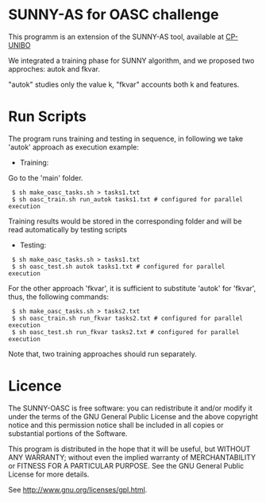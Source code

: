 SUNNY-AS for OASC challenge
===

This programm is an extension of the SUNNY-AS tool, available at [CP-UNIBO](https://github.com/CP-Unibo/sunny-as)


We integrated a training phase for SUNNY algorithm,
and we proposed two approches: autok and fkvar.

"autok" studies only the value k, "fkvar" accounts both k and features.

# Run Scripts

The program runs training and testing in sequence, in following we take 
'autok' approach as execution example:

- Training:

Go to the 'main' folder.
```
 $ sh make_oasc_tasks.sh > tasks1.txt 
 $ sh oasc_train.sh run_autok tasks1.txt # configured for parallel execution

```

Training results would be stored in the corresponding folder and will be read automatically
by testing scripts

- Testing:
```
 $ sh make_oasc_tasks.sh > tasks1.txt 
 $ sh oasc_test.sh autok tasks1.txt # configured for parallel execution
```


For the other approach 'fkvar', it is sufficient to substitute 'autok' for 'fkvar', thus,
the following commands:

```
 $ sh make_oasc_tasks.sh > tasks2.txt 
 $ sh oasc_train.sh run_fkvar tasks2.txt # configured for parallel execution
 $ sh oasc_test.sh run_fkvar tasks2.txt # configured for parallel execution
```

Note that, two training approaches should run separately. 

Licence
===
The SUNNY-OASC is free software: you can redistribute it and/or modify it under the terms of the GNU General Public License and the above copyright notice and this permission notice shall be included in all copies or substantial portions of the Software.

This program is distributed in the hope that it will be useful, but WITHOUT ANY WARRANTY; without even the implied warranty of MERCHANTABILITY or FITNESS FOR A PARTICULAR PURPOSE. See the GNU General Public License for more details.

See http://www.gnu.org/licenses/gpl.html.